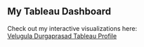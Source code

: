 ## My Tableau Dashboard
Check out my interactive visualizations here:  
[Velugula Durgaprasad Tableau Profile](https://public.tableau.com/app/profile/velugula.durgaprasad/vizzes)
